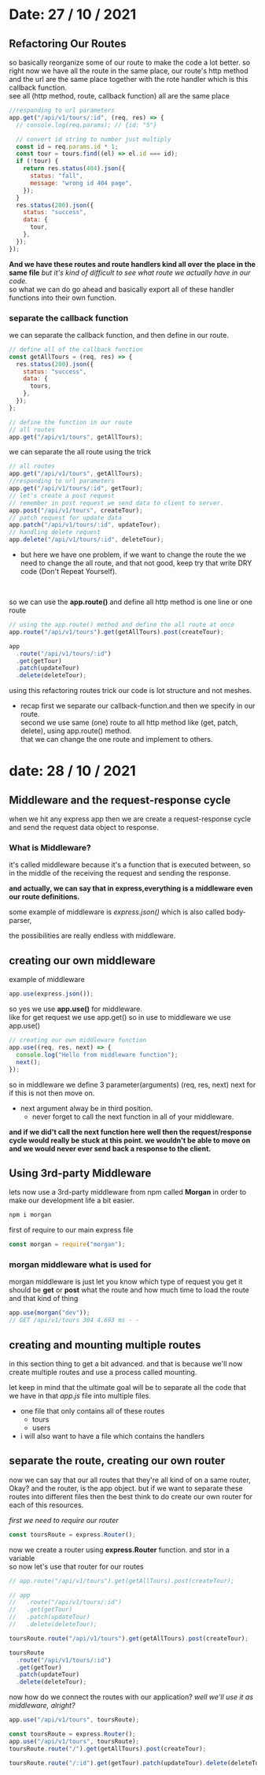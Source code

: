 # Date: 27 / 10 / 2021

## Refactoring Our Routes

so basically reorganize some of our route to make the code a lot better. so right now we have all the route in the same place, our route's http method and the url are the same place together with the rote handler which is this callback function.
<br>
see all (http method, route, callback function) all are the same place

```js
//responding to url parameters
app.get("/api/v1/tours/:id", (req, res) => {
  // console.log(req.params); // {id: "5"}

  // convert id string to number just multiply
  const id = req.params.id * 1;
  const tour = tours.find((el) => el.id === id);
  if (!tour) {
    return res.status(404).json({
      status: "fall",
      message: "wrong id 404 page",
    });
  }
  res.status(200).json({
    status: "success",
    data: {
      tour,
    },
  });
});
```

**And we have these routes and route handlers kind all over the place in the same file**
_but it's kind of difficult to see what route we actually have in our code._
<br>
so what we can do go ahead and basically export all of these handler functions into their own function.
<br>

### separate the callback function

we can separate the callback function, and then define in our route.

```js
// define all of the callback function
const getAllTours = (req, res) => {
  res.status(200).json({
    status: "success",
    data: {
      tours,
    },
  });
};

// define the function in our route
// all routes
app.get("/api/v1/tours", getAllTours);
```

we can separate the all route using the trick

```js
// all routes
app.get("/api/v1/tours", getAllTours);
//responding to url parameters
app.get("/api/v1/tours/:id", getTour);
// let's create a post request
// remember in post request we send data to client to server.
app.post("/api/v1/tours", createTour);
// patch request for update data
app.patch("/api/v1/tours/:id", updateTour);
// handling delete request
app.delete("/api/v1/tours/:id", deleteTour);
```

- but here we have one problem, if we want to change the route the we need to change the all route, and that not good, keep try that write DRY code (Don't Repeat Yourself).

<br>

so we can use the **app.route()** and define all http method is one line or one route

```js
// using the app.route() method and define the all route at once
app.route("/api/v1/tours").get(getAllTours).post(createTour);

app
  .route("/api/v1/tours/:id")
  .get(getTour)
  .patch(updateTour)
  .delete(deleteTour);
```

using this refactoring routes trick our code is lot structure and not meshes.

- recap
  first we separate our callback-function.and then we specify in our route.
  <br>
  second we use same (one) route to all http method like (get, patch, delete), using app.route() method.
  <br>
  that we can change the one route and implement to others.

# date: 28 / 10 / 2021

## Middleware and the request-response cycle

when we hit any express app then we are create a request-response cycle and send the request data object to response.

### What is Middleware?

it's called middleware because it's a function that is executed between, so in the middle of the receiving the request and sending the response.

**and actually, we can say that in express,everything is a middleware even our route definitions.**

some example of middleware is _express.json()_ which is also called body-parser,

the possibilities are really endless with middleware.

## creating our own middleware

example of middleware

```js
app.use(express.json());
```

so yes we use **app.use()** for middleware.
<br>
like for get request we use app.get() so in use to middleware we use app.use()

```js
// creating our own middleware function
app.use((req, res, next) => {
  console.log("Hello from middleware function");
  next();
});
```

so in middleware we define 3 parameter(arguments) (req, res, next) next for if this is not then move on.

- next argument alway be in third position.
  - never forget to call the next function in all of your middleware.

**and if we did't call the next function here well then the request/response cycle would really be stuck at this point. we wouldn't be able to move on and we would never ever send back a response to the client.**

## Using 3rd-party Middleware

lets now use a 3rd-party middleware from npm called **Morgan** in order to make our development life a bit easier.

```js
npm i morgan
```

first of require to our main express file

```js
const morgan = require("morgan");
```

### morgan middleware what is used for

morgan middleware is just let you know which type of request you get it should be **get** or **post** what the route and how much time to load the route and that kind of thing

```js
app.use(morgan("dev"));
// GET /api/v1/tours 304 4.693 ms - -
```

## creating and mounting multiple routes

in this section thing to get a bit advanced. and that is because we'll now create multiple routes and use a process called mounting.
<br>

let keep in mind that the ultimate goal will be to separate all the code that we have in that _app.js_ file into multiple files.

- one file that only contains all of these routes
  - tours
  - users
- i will also want to have a file which contains the handlers

## separate the route, creating our own router

now we can say that our all routes that they're all kind of on a same router, Okay? and the router, is the app object. but if we want to separate these routes into different files then the best think to do create our own router for each of this resources.

_first we need to require our router_

```js
const toursRoute = express.Router();
```

now we create a router using **express.Router** function. and stor in a variable
<br>
so now let's use that router for our routes

```js
// app.route("/api/v1/tours").get(getAllTours).post(createTour);

// app
//   .route("/api/v1/tours/:id")
//   .get(getTour)
//   .patch(updateTour)
//   .delete(deleteTour);

toursRoute.route("/api/v1/tours").get(getAllTours).post(createTour);

toursRoute
  .route("/api/v1/tours/:id")
  .get(getTour)
  .patch(updateTour)
  .delete(deleteTour);
```

now how do we connect the routes with our application? _well we'll use it as middleware, alright?_

```js
app.use("/api/v1/tours", toursRoute);
```

```js
const toursRoute = express.Router();
app.use("/api/v1/tours", toursRoute);
toursRoute.route("/").get(getAllTours).post(createTour);

toursRoute.route("/:id").get(getTour).patch(updateTour).delete(deleteTour);
```

